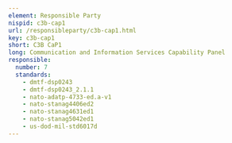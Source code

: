```yaml
---
element: Responsible Party
nispid: c3b-cap1
url: /responsibleparty/c3b-cap1.html
key: c3b-cap1
short: C3B CaP1
long: Communication and Information Services Capability Panel
responsible:
  number: 7
  standards:
    - dmtf-dsp0243
    - dmtf-dsp0243_2.1.1
    - nato-adatp-4733-ed.a-v1
    - nato-stanag4406ed2
    - nato-stanag4631ed1
    - nato-stanag5042ed1
    - us-dod-mil-std6017d
---
```

